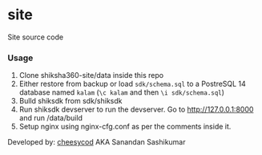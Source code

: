# site

Site source code

### Usage

1. Clone shiksha360-site/data inside this repo
2. Either restore from backup or load ``sdk/schema.sql`` to a PostreSQL 14 database named ``kalam`` (``\c kalam`` and then ``\i sdk/schema.sql``)
3. Bulld shiksdk from sdk/shiksdk
3. Run shiksdk devserver to run the devserver. Go to http://127.0.0.1:8000 and run /data/build
4. Setup nginx using nginx-cfg.conf as per the comments inside it.

Developed by: [cheesycod](https://github.com/cheesycod) AKA Sanandan Sashikumar
